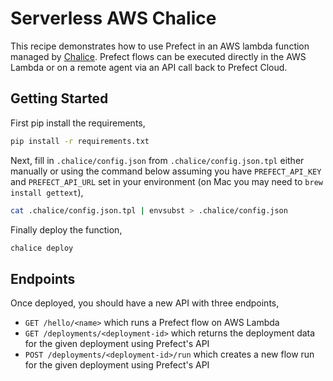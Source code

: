 # Serverless AWS Chalice

This recipe demonstrates how to use Prefect in an AWS lambda function managed by [Chalice](https://aws.github.io/chalice/). Prefect flows can be executed directly in the AWS Lambda or on a remote agent via an API call back to Prefect Cloud.

## Getting Started

First pip install the requirements,

```sh
pip install -r requirements.txt
```

Next, fill in `.chalice/config.json` from `.chalice/config.json.tpl` either manually or using the command below assuming you have `PREFECT_API_KEY` and `PREFECT_API_URL` set in your environment (on Mac you may need to `brew install gettext`),

```sh
cat .chalice/config.json.tpl | envsubst > .chalice/config.json
```

Finally deploy the function,

```sh
chalice deploy
```

## Endpoints

Once deployed, you should have a new API with three endpoints,

* `GET /hello/<name>` which runs a Prefect flow on AWS Lambda
* `GET /deployments/<deployment-id>` which returns the deployment data for the given deployment using Prefect's API
* `POST /deployments/<deployment-id>/run` which creates a new flow run for the given deployment using Prefect's API

